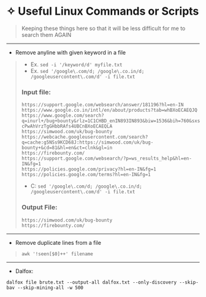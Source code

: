 # &#10023; Useful Linux Commands or Scripts 

> Keeping these things here so that it will be less difficult for me to search them AGAIN
---

* Remove anyline with given keyword in a file
> * Ex. ```sed -i '/keyword/d' myfile.txt``` 
> * Ex. ```sed '/google\.com/d; /google\.co.in/d; /googleusercontent\.com/d' -i file.txt``` 
> 
> ### Input file:
> ```
> https://support.google.com/websearch/answer/181196?hl=en-IN
> https://www.google.co.in/intl/en/about/products?tab=whBXoECAEQJQ
> https://www.google.com/search?q=inurl+/bug+bounty&rlz=1C1CHBD_enIN893IN893&biw=1536&bih=760&sxsrf=ALeKk01Ochq8i5aFWr340A0D7JKJKSCmQw:1620815953854&source=lnt&tbs=li:1&sa=X&ved=2ahUKEwjQs7P5-cPwAhVrzTgGHbbRAfs4UBCnBXoECAEQLA
> https://simwood.com/uk/bug-bounty
> https://webcache.googleusercontent.com/search?q=cache:g5NSs9KCD68J:https://simwood.com/uk/bug-bounty+&cd=81&hl=en&ct=clnk&gl=in
> https://firebounty.com/
> https://support.google.com/websearch/?p=ws_results_help&hl=en-IN&fg=1
> https://policies.google.com/privacy?hl=en-IN&fg=1
> https://policies.google.com/terms?hl=en-IN&fg=1
> ```
> * C: ```sed '/google\.com/d; /google\.co.in/d; /googleusercontent\.com/d' -i file.txt``` 
> ### Output File:
> ```
> https://simwood.com/uk/bug-bounty
> https://firebounty.com/
> ```

---

* Remove duplicate lines from a file
> ```awk '!seen[$0]++' filename``` 


----

- Dalfox:
```
dalfox file brute.txt --output-all dalfox.txt --only-discovery --skip-bav --skip-mining-all -w 500
```
